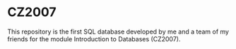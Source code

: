 # CZ2007

This repository is the first SQL database developed by me and a team of my friends for the module Introduction to Databases (CZ2007).
